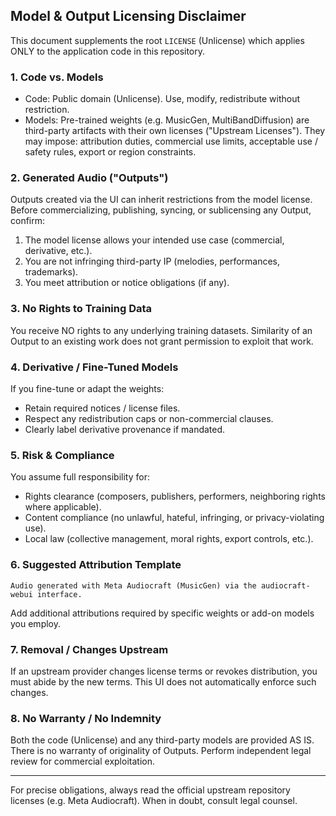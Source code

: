 ## Model & Output Licensing Disclaimer

This document supplements the root `LICENSE` (Unlicense) which applies ONLY to the application code in this repository.

### 1. Code vs. Models
- Code: Public domain (Unlicense). Use, modify, redistribute without restriction.
- Models: Pre-trained weights (e.g. MusicGen, MultiBandDiffusion) are third-party artifacts with their own licenses ("Upstream Licenses"). They may impose: attribution duties, commercial use limits, acceptable use / safety rules, export or region constraints.

### 2. Generated Audio ("Outputs")
Outputs created via the UI can inherit restrictions from the model license. Before commercializing, publishing, syncing, or sublicensing any Output, confirm:
1. The model license allows your intended use case (commercial, derivative, etc.).
2. You are not infringing third-party IP (melodies, performances, trademarks).
3. You meet attribution or notice obligations (if any).

### 3. No Rights to Training Data
You receive NO rights to any underlying training datasets. Similarity of an Output to an existing work does not grant permission to exploit that work.

### 4. Derivative / Fine-Tuned Models
If you fine-tune or adapt the weights:
- Retain required notices / license files.
- Respect any redistribution caps or non-commercial clauses.
- Clearly label derivative provenance if mandated.

### 5. Risk & Compliance
You assume full responsibility for:
- Rights clearance (composers, publishers, performers, neighboring rights where applicable).
- Content compliance (no unlawful, hateful, infringing, or privacy-violating use).
- Local law (collective management, moral rights, export controls, etc.).

### 6. Suggested Attribution Template
```
Audio generated with Meta Audiocraft (MusicGen) via the audiocraft-webui interface.
```
Add additional attributions required by specific weights or add-on models you employ.

### 7. Removal / Changes Upstream
If an upstream provider changes license terms or revokes distribution, you must abide by the new terms. This UI does not automatically enforce such changes.

### 8. No Warranty / No Indemnity
Both the code (Unlicense) and any third-party models are provided AS IS. There is no warranty of originality of Outputs. Perform independent legal review for commercial exploitation.

---
For precise obligations, always read the official upstream repository licenses (e.g. Meta Audiocraft). When in doubt, consult legal counsel.
